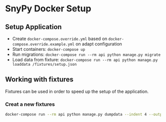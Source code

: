 # SnyPy Docker Setup

## Setup Application

* Create `docker-compose.override.yml` based on `docker-compose.override.example.yml` on adapt configuration
* Start containers: `docker-compose up`
* Run migrations: `docker-compose run --rm api python manage.py migrate`
* Load data from fixture: `docker-compose run --rm api python manage.py loaddata /fixtures/setup.json`

## Working with fixtures 

Fixtures can be used in order to speed up the setup of the application.

### Creat a new fixtures

```bash
docker-compose run --rm api python manage.py dumpdata --indent 4 --output /fixtures/setup.json --natural-foreign --natural-primary auth users shares snippets teams
```
